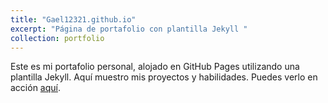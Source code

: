 ```yaml
---
title: "Gael12321.github.io"
excerpt: "Página de portafolio con plantilla Jekyll "
collection: portfolio
---
```

Este es mi portafolio personal, alojado en GitHub Pages utilizando una plantilla Jekyll. Aquí muestro mis proyectos y habilidades. Puedes verlo en acción [aquí](https://gael12321.github.io).
